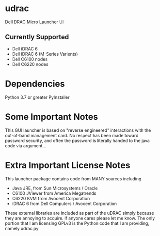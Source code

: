 # udrac
Dell DRAC Micro Launcher UI

## Currently Supported
* Dell iDRAC 6
* Dell iDRAC 6 (M-Series Varients)
* Dell C6100 nodes
* Dell C6220 nodes

# Dependencies
Python 3.7 or greater
PyInstaller

# Some Important Notes
This GUI launcher is based on "reverse engineered" interactions with the out-of-band management card. 
No respect has been made toward password security, and often the password is literally handed to the java code via argument...

# Extra Important License Notes
This launcher package contains code from MANY sources including
* Java JRE, from Sun Microsystems / Oracle
* C6100 JViewer from America Megatrends
* C6220 KVM from Avocent Corporation
* iDRAC 6 from Dell Computers / Avocent Corporation

These external libraries are included as part of the uDRAC simply because they are annoying to acquire.   If anyone cares please let me know.   The only portion that I am licensing GPLv3 is the Python code that I am providing, namely udrac.py